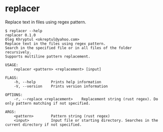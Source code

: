 # replacer
Replace text in files using regex pattern.

    $ replacer --help
    replacer 0.1.0
    Oleg Khryptul <okreptul@yahoo.com>
    Replace text in the files using regex pattern.
    Search in the specified file or in all files of the folder recursively.
    Supports multiline pattern replacement.

    USAGE:
        replacer <pattern> <replacement> [input]

    FLAGS:
        -h, --help       Prints help information
        -V, --version    Prints version information

    OPTIONS:
        -r, --replace <replacement>    Replacement string (rust regex). Do only pattern matching if not specified.

    ARGS:
        <pattern>        Pattern string (rust regex)
        <input>          Input file or starting directory. Searches in the current directory if not specified.
